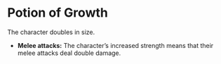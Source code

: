 # Potion of Growth

The character doubles in size.

- **Melee attacks:** The character’s increased strength means that their melee attacks deal double damage.